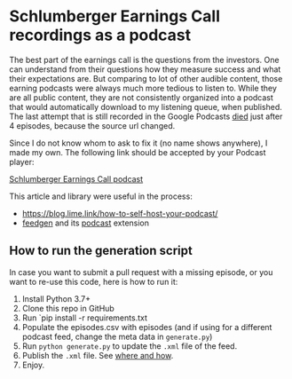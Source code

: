 # Schlumberger Earnings Call recordings as a podcast

The best part of the earnings call is the questions from the investors.
One can understand from their questions how they measure success and what their expectations are.
But comparing to lot of other audible content, those earning podcasts were always much more tedious to listen to.
While they are all public content, they are not consistently organized into a podcast that would automatically download to my listening queue, when published.
The last attempt that is still recorded in the Google Podcasts [died](https://podcasts.google.com/feed/aHR0cDovL2xpbnV4LmZqZmkuY3Z1dC5jei9-ZG9sZWpzaS9zbGIucnNz?sa=X&ved=0CBQQ27cFahcKEwiAle31lavwAhUAAAAAHQAAAAAQAg) just after 4 episodes, because the source url changed.

Since I do not know whom to ask to fix it (no name shows anywhere), I made my own.
The following link should be accepted by your Podcast player:

[Schlumberger Earnings Call podcast](schlumberger-earnings-conference-calls-podcast.xml)

This article and library were useful in the process:

- <https://blog.lime.link/how-to-self-host-your-podcast/>
- [feedgen](https://feedgen.kiesow.be/) and its [podcast](https://feedgen.kiesow.be/#extensions) extension

## How to run the generation script

In case you want to submit a pull request with a missing episode, or you want to re-use this code, here is how to run it:

1. Install Python 3.7+
2. Clone this repo in GitHub
3. Run `pip install -r requirements.txt
4. Populate the episodes.csv with episodes (and if using for a different podcast feed, change the meta data in `generate.py`)
5. Run `python generate.py` to update the `.xml` file of the feed.
6. Publish the `.xml` file. See [where and how](https://lime.link/blog/where-to-submit-your-podcast/).
7. Enjoy.
